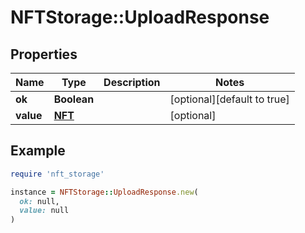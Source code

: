 # NFTStorage::UploadResponse

## Properties

| Name | Type | Description | Notes |
| ---- | ---- | ----------- | ----- |
| **ok** | **Boolean** |  | [optional][default to true] |
| **value** | [**NFT**](NFT.md) |  | [optional] |

## Example

```ruby
require 'nft_storage'

instance = NFTStorage::UploadResponse.new(
  ok: null,
  value: null
)
```

